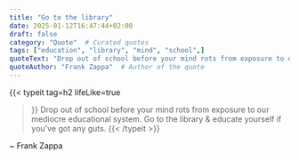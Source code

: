 ```yaml
---
title: "Go to the library"
date: 2025-01-12T16:47:44+02:00
draft: false
category: "Quote"  # Curated quotes
tags: ["education", "library", "mind", "school",]
quoteText: "Drop out of school before your mind rots from exposure to our mediocre educational system. Go to the library & educate yourself if you've got any guts."  # The quote itself
quoteAuthor: "Frank Zappa"  # Author of the quote
---
```


{{< typeit 
  tag=h2
  lifeLike=true
>}}
Drop out of school before your mind rots from exposure to our mediocre educational system. Go to the library & educate yourself if you've got any guts.
{{< /typeit >}}

~ Frank Zappa